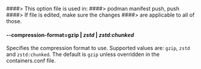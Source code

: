 ####> This option file is used in:
####>   podman manifest push, push
####> If file is edited, make sure the changes
####> are applicable to all of those.
#### **--compression-format**=**gzip** | *zstd* | *zstd:chunked*

Specifies the compression format to use.  Supported values are: `gzip`, `zstd` and `zstd:chunked`.  The default is `gzip` unless overridden in the containers.conf file.
